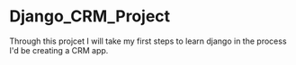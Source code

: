 # Django_CRM_Project

Through this projcet I will take my first steps to learn django in the process I'd be creating a CRM app.
